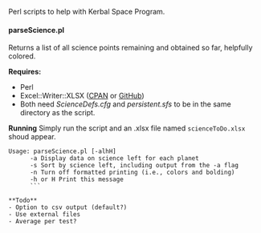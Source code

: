 Perl scripts to help with Kerbal Space Program.


#### parseScience.pl ####
Returns a list of all science points remaining and obtained so far, helpfully colored.

**Requires:**
- Perl
- Excel::Writer::XLSX ([CPAN](http://search.cpan.org/~jmcnamara/Excel-Writer-XLSX-0.78/lib/Excel/Writer/XLSX.pm) or [GitHub](https://github.com/jmcnamara/excel-writer-xlsx))
- Both need *ScienceDefs.cfg* and *persistent.sfs* to be in the same directory as the script.

**Running**
Simply run the script and an .xlsx file named `scienceToDo.xlsx` shoud appear.
```
Usage: parseScience.pl [-alhH]
      -a Display data on science left for each planet
      -s Sort by science left, including output from the -a flag
      -n Turn off formatted printing (i.e., colors and bolding)
      -h or H Print this message
	  ```

**Todo**
- Option to csv output (default?)
- Use external files
- Average per test?
